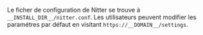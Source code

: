 Le ficher de configuration de Nitter se trouve à `__INSTALL_DIR__/nitter.conf`. Les utilisateurs peuvent modifier les paramétres par défaut en visitant `https://__DOMAIN__/settings`.
